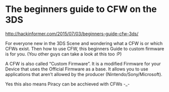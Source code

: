 # The beginners guide to CFW on the 3DS
http://hackinformer.com/2015/07/03/beginners-guide-cfw-3ds/

For everyone new in the 3DS Scene and wondering what a CFW is or which CFWs exist. Then how to use CFW, this beginners Guide to custom firmware is for you. (You other guys can take a look at this too :P)

A CFW is also called “Custom Firmware”. It is a modified Firmware for your Device that uses the Official Firmware as a base. It allows you to use applications that aren’t allowed by the producer (Nintendo/Sony/Microsoft).

Yes this also means Piracy can be acchieved with CFWs -_-
